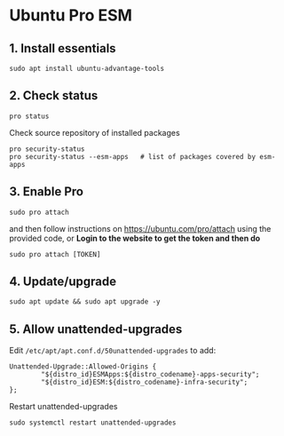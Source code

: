 # Ubuntu Pro ESM
## 1. Install essentials
```
sudo apt install ubuntu-advantage-tools
```

## 2. Check status
```
pro status
```
Check source repository of installed packages
```
pro security-status
pro security-status --esm-apps   # list of packages covered by esm-apps
```

## 3. Enable Pro
```
sudo pro attach
```
and then follow instructions on https://ubuntu.com/pro/attach using the provided code, or 
**Login to the website to get the token and then do**
```
sudo pro attach [TOKEN]
```

## 4. Update/upgrade
```
sudo apt update && sudo apt upgrade -y
```

## 5. Allow unattended-upgrades
Edit `/etc/apt/apt.conf.d/50unattended-upgrades` to add:
```
Unattended-Upgrade::Allowed-Origins {
        "${distro_id}ESMApps:${distro_codename}-apps-security";
        "${distro_id}ESM:${distro_codename}-infra-security";
};

```
Restart unattended-upgrades
```
sudo systemctl restart unattended-upgrades
```